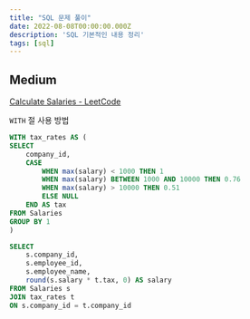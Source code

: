 ```yaml
---
title: "SQL 문제 풀이"
date: 2022-08-08T00:00:00.000Z
description: 'SQL 기본적인 내용 정리'
tags: [sql]
---
```


## Medium

[Calculate Salaries - LeetCode](https://leetcode.com/problems/calculate-salaries/)

`WITH` 절 사용 방법

```sql
WITH tax_rates AS (
SELECT
    company_id,
    CASE
        WHEN max(salary) < 1000 THEN 1
        WHEN max(salary) BETWEEN 1000 AND 10000 THEN 0.76
        WHEN max(salary) > 10000 THEN 0.51
        ELSE NULL
    END AS tax
FROM Salaries
GROUP BY 1
)

SELECT
    s.company_id,
    s.employee_id,
    s.employee_name,
    round(s.salary * t.tax, 0) AS salary
FROM Salaries s
JOIN tax_rates t
ON s.company_id = t.company_id
```
